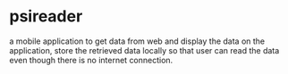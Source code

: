 # psireader
a mobile application to get data from web and display the data on the application, store the retrieved
data locally so that user can read the data even though there is no internet connection.